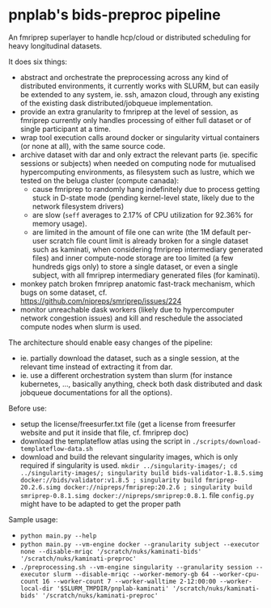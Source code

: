 # pnplab's bids-preproc pipeline

An fmriprep superlayer to handle hcp/cloud or distributed scheduling for heavy longitudinal datasets.

It does six things:
- abstract and orchestrate the preprocessing across any kind of distributed environments,
  it currently works with SLURM, but can easily be extended to any system, ie. ssh, amazon cloud, through any existing of the existing dask distributed/jobqueue implementation.
- provide an extra granularity to fmriprep at the level of session,
  as fmriprep currently only handles processing of either full dataset or of single participant at a time.
- wrap tool execution calls around docker or singularity virtual containers (or none at all), with the same source code.
- archive dataset with dar and only extract the relevant parts (ie. specific sessions or subjects) when needed on computing node for mutualised hypercomputing environments,
  as filesystem such as lustre, which we tested on the beluga cluster (compute canada):
  - cause fmriprep to randomly hang indefinitely due to process getting stuck in D-state mode (pending kernel-level state, likely due to the network filesystem drivers)
  - are slow (`seff` averages to 2.17% of CPU utilization for 92.36% for memory usage).
  - are limited in the amount of file one can write (the 1M default per-user scratch file count limit is already broken for a single dataset such as kaminati, when considering fmriprep intermediary generated files)
  and inner compute-node storage are too limited (a few hundreds gigs only) to store a single dataset, or even a single subject, with all fmriprep intermediary generated files (for kaminati).
- monkey patch broken fmriprep anatomic fast-track mechanism, which bugs on some dataset, cf. https://github.com/nipreps/smriprep/issues/224
- monitor unreachable dask workers (likely due to hypercomputer network congestion issues) and kill and reschedule the associated compute nodes when slurm is used.

The architecture should enable easy changes of the pipeline:
- ie. partially download the dataset, such as a single session, at the relevant time instead of extracting it from dar.
- ie. use a different orchestration system than slurm (for instance kubernetes, ..., basically anything, check both dask distributed and dask jobqueue documentations for all the options).

Before use:
- setup the license/freesurfer.txt file (get a license from freesurfer website and put it inside that file, cf. fmriprep doc)
- download the templateflow atlas using the script in `./scripts/download-templateflow-data.sh`
- download and build the relevant singularity images, which is only required if singularity is used.
  `mkdir ../singularity-images/; cd ../singularity-images/; singularity build bids-validator-1.8.5.simg docker://bids/validator:v1.8.5 ; singularity build fmriprep-20.2.6.simg docker://nipreps/fmriprep:20.2.6 ; singularity build smriprep-0.8.1.simg docker://nipreps/smriprep:0.8.1`.
  file `config.py` might have to be adapted to get the proper path

Sample usage:
- `python main.py --help`
- `python main.py --vm-engine docker --granularity subject --executor none --disable-mriqc '/scratch/nuks/kaminati-bids' '/scratch/nuks/kaminati-preproc'`
- `./preprocessing.sh --vm-engine singularity --granularity session --executor slurm --disable-mriqc --worker-memory-gb 64 --worker-cpu-count 16 --worker-count 7 --worker-walltime 2-12:00:00 --worker-local-dir '$SLURM_TMPDIR/pnplab-kaminati' '/scratch/nuks/kaminati-bids' '/scratch/nuks/kaminati-preproc'`
